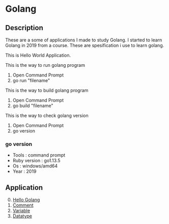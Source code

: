 # Golang

## Description
These are a some of applications I made to study Golang. I started to learn Golang in 2019 from a course. These are spesification i use to learn golang.

This is Hello World Application. 

This is the way to run golang program
  1. Open Command Prompt
  2. go run "filename"
  
This is the way to build golang program
  1. Open Command Prompt
  2. go build "filename"
  
This is the way to check golang version
  1. Open Command Prompt
  2. go version
  
### go version
  - Tools : command prompt
  - Ruby version : go1.13.5
  - Os : windows/amd64
  - Year : 2019

## Application
 0. [ Hello Golang ](https://github.com/Hidayat-rivai/golang)
 1. [ Comment ](https://github.com/Hidayat-rivai/golang_comment)
 2. [ Variable ](https://github.com/Hidayat-rivai/golang_variable)
 3. [ Datatype ](https://github.com/Hidayat-rivai/golang_datatype)
